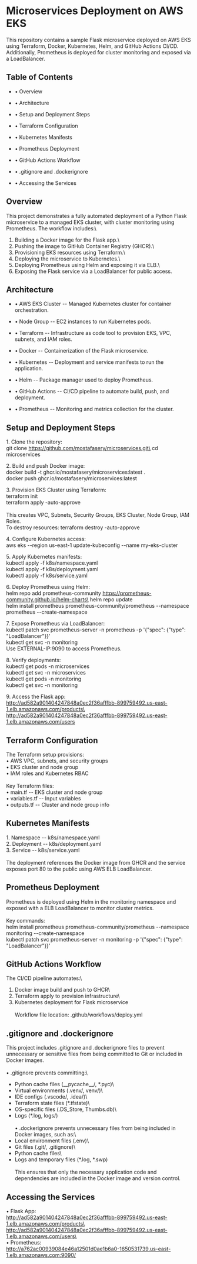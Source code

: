 # Microservices Deployment on AWS EKS

This repository contains a sample Flask microservice deployed on AWS EKS
using Terraform, Docker, Kubernetes, Helm, and GitHub Actions CI/CD.
Additionally, Prometheus is deployed for cluster monitoring and exposed
via a LoadBalancer.

## Table of Contents

-   • Overview

-   • Architecture

-   • Setup and Deployment Steps

-   • Terraform Configuration

-   • Kubernetes Manifests

-   • Prometheus Deployment

-   • GitHub Actions Workflow

-   • .gitignore and .dockerignore

-   • Accessing the Services

## Overview

This project demonstrates a fully automated deployment of a Python Flask
microservice to a managed EKS cluster, with cluster monitoring using
Prometheus. The workflow includes:\
1. Building a Docker image for the Flask app.\
2. Pushing the image to GitHub Container Registry (GHCR).\
3. Provisioning EKS resources using Terraform.\
4. Deploying the microservice to Kubernetes.\
5. Deploying Prometheus using Helm and exposing it via ELB.\
6. Exposing the Flask service via a LoadBalancer for public access.

## Architecture

-   • AWS EKS Cluster -- Managed Kubernetes cluster for container
    orchestration.

-   • Node Group -- EC2 instances to run Kubernetes pods.

-   • Terraform -- Infrastructure as code tool to provision EKS, VPC,
    subnets, and IAM roles.

-   • Docker -- Containerization of the Flask microservice.

-   • Kubernetes -- Deployment and service manifests to run the
    application.

-   • Helm -- Package manager used to deploy Prometheus.

-   • GitHub Actions -- CI/CD pipeline to automate build, push, and
    deployment.

-   • Prometheus -- Monitoring and metrics collection for the cluster.

## Setup and Deployment Steps

1\. Clone the repository:\
git clone https://github.com/mostafasery/microservices.git\
cd microservices

2\. Build and push Docker image:\
docker build -t ghcr.io/mostafasery/microservices:latest .\
docker push ghcr.io/mostafasery/microservices:latest

3\. Provision EKS Cluster using Terraform:\
terraform init\
terraform apply -auto-approve\
\
This creates VPC, Subnets, Security Groups, EKS Cluster, Node Group, IAM
Roles.\
To destroy resources: terraform destroy -auto-approve

4\. Configure Kubernetes access:\
aws eks \--region us-east-1 update-kubeconfig \--name my-eks-cluster

5\. Apply Kubernetes manifests:\
kubectl apply -f k8s/namespace.yaml\
kubectl apply -f k8s/deployment.yaml\
kubectl apply -f k8s/service.yaml

6\. Deploy Prometheus using Helm:\
helm repo add prometheus-community
https://prometheus-community.github.io/helm-charts\
helm repo update\
helm install prometheus prometheus-community/prometheus \--namespace
prometheus \--create-namespace

7\. Expose Prometheus via LoadBalancer:\
kubectl patch svc prometheus-server -n prometheus -p \'{\"spec\":
{\"type\": \"LoadBalancer\"}}\'\
kubectl get svc -n monitoring\
Use EXTERNAL-IP:9090 to access Prometheus.

8\. Verify deployments:\
kubectl get pods -n microservices\
kubectl get svc -n microservices\
kubectl get pods -n monitoring\
kubectl get svc -n monitoring

9\. Access the Flask app:\
http://ad582a901404247848a0ec2f36afffbb-899759492.us-east-1.elb.amazonaws.com/products\
http://ad582a901404247848a0ec2f36afffbb-899759492.us-east-1.elb.amazonaws.com/users

## Terraform Configuration

The Terraform setup provisions:\
• AWS VPC, subnets, and security groups\
• EKS cluster and node group\
• IAM roles and Kubernetes RBAC\
\
Key Terraform files:\
• main.tf -- EKS cluster and node group\
• variables.tf -- Input variables\
• outputs.tf -- Cluster and node group info

## Kubernetes Manifests

1\. Namespace -- k8s/namespace.yaml\
2. Deployment -- k8s/deployment.yaml\
3. Service -- k8s/service.yaml\
\
The deployment references the Docker image from GHCR and the service
exposes port 80 to the public using AWS ELB LoadBalancer.

## Prometheus Deployment

Prometheus is deployed using Helm in the monitoring namespace and
exposed with a ELB LoadBalancer to monitor cluster metrics.\
\
Key commands:\
helm install prometheus prometheus-community/prometheus \--namespace
monitoring \--create-namespace\
kubectl patch svc prometheus-server -n monitoring -p \'{\"spec\":
{\"type\": \"LoadBalancer\"}}\'

## GitHub Actions Workflow

The CI/CD pipeline automates:\
1. Docker image build and push to GHCR\
2. Terraform apply to provision infrastructure\
3. Kubernetes deployment for Flask microservice\
\
Workflow file location: .github/workflows/deploy.yml

## .gitignore and .dockerignore

This project includes .gitignore and .dockerignore files to prevent
unnecessary or sensitive files from being committed to Git or included
in Docker images.\
\
• .gitignore prevents committing:\
- Python cache files (\_\_pycache\_\_/, \*.pyc)\
- Virtual environments (.venv/, venv/)\
- IDE configs (.vscode/, .idea/)\
- Terraform state files (\*.tfstate)\
- OS-specific files (.DS_Store, Thumbs.db)\
- Logs (\*.log, logs/)\
\
• .dockerignore prevents unnecessary files from being included in Docker
images, such as:\
- Local environment files (.env)\
- Git files (.git/, .gitignore)\
- Python cache files\
- Logs and temporary files (\*.log, \*.swp)\
\
This ensures that only the necessary application code and dependencies
are included in the Docker image and version control.

## Accessing the Services

• Flask App:\
http://ad582a901404247848a0ec2f36afffbb-899759492.us-east-1.elb.amazonaws.com/products\
http://ad582a901404247848a0ec2f36afffbb-899759492.us-east-1.elb.amazonaws.com/users\
\
• Prometheus:\
http://a762ac00939084e46a12501d0ae1b6a0-1650531739.us-east-1.elb.amazonaws.com:9090/
